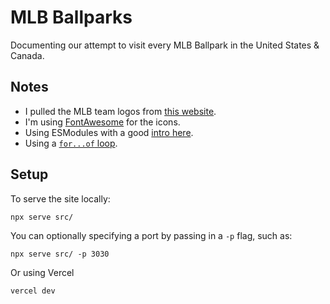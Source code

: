 # MLB Ballparks

Documenting our attempt to visit every MLB Ballpark in the United States &amp; Canada.

## Notes

- I pulled the MLB team logos from [this website](https://www.sportslogos.net/teams/list_by_year/42022/2022_MLB_Logos/).
- I'm using [FontAwesome](https://fontawesome.com) for the icons.
- Using ESModules with a good [intro here](https://kentcdodds.com/blog/super-simple-start-to-es-modules-in-the-browser).
- Using a [`for...of` loop](https://developer.mozilla.org/en-US/docs/Web/JavaScript/Reference/Statements/for...of).

## Setup

To serve the site locally:

`npx serve src/`

You can optionally specifying a port by passing in a `-p` flag, such as:

`npx serve src/ -p 3030`

Or using Vercel

`vercel dev`
